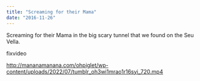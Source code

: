 ```yaml
---
title: "Screaming for their Mama"
date: "2016-11-26"
---
```


Screaming for their Mama in the big scary tunnel that we found on the Seu Vella.

fixvideo

http://mananamanana.com/ohpiglet/wp-content/uploads/2022/07/tumblr_oh3wi1mrao1r16syi_720.mp4
